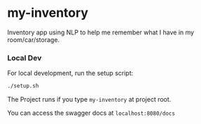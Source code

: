 # my-inventory
Inventory app using NLP to help me remember what I have in my room/car/storage.

### Local Dev

For local development, run the setup script:

```bash
./setup.sh
```

The Project runs if you type `my-inventory` at project root.

You can access the swagger docs at `localhost:8080/docs`
